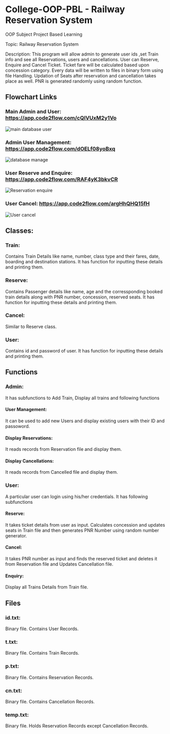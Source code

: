 # College-OOP-PBL - Railway Reservation System

OOP Subject Project Based Learning

Topic: Railway Reservation System

Description: This program will allow admin to generate user ids ,set Train info and see all Reservations, users and cancellations. User can Reserve, Enquire and Cancel Ticket. Ticket fare will be calculated based upon concession category. Every data will be written to files in binary form using file Handling. Updation of Seats after reservation and cancellation takes place as well. PNR is generated randomly using random function.

## Flowchart Links

### Main Admin and User: https://app.code2flow.com/cQIVUxM2y1Vo
![main database user](https://user-images.githubusercontent.com/63101268/98447719-1b59cb00-214d-11eb-859a-354affed0585.png)

### Admin User Management: https://app.code2flow.com/dOELf08yoBxq
![database  manage](https://user-images.githubusercontent.com/63101268/98447717-19900780-214d-11eb-9eae-df4fe76b7b18.png)

### User Reserve and Enquire: https://app.code2flow.com/RAF4yK3bkvCR
![Reservation enquire](https://user-images.githubusercontent.com/63101268/98447720-1c8af800-214d-11eb-8f1c-9de2217ecc5e.png)

### User Cancel: https://app.code2flow.com/argHhQHQ15fH
![User cancel](https://user-images.githubusercontent.com/63101268/98447721-1d238e80-214d-11eb-8c2f-3b0515efb720.png)

## Classes:

### Train: 

Contains Train Details like name, number, class type and their fares, date, boarding and destination stations. It has function for inputting these details and printing them.

### Reserve: 

Contains Passenger details like name, age and the corressponding booked train details along with PNR number, concession, reserved seats. It has function for inputting these details and printing them.

### Cancel: 

Similar to Reserve class.

### User:
Contains id and password of user. It has function for inputting these details and printing them.

## Functions

### Admin:

It has subfunctions to Add Train, Display all trains and following functions

#### User Management: 

It can be used to add new Users and display existing users with their ID and passoword.

#### Display Reservations:

It reads records from Reservation file and display them.

#### Display Cancellations:

It reads records from Cancelled file and display them.

### User: 

A particular user can login using his/her credentials. It has following subfunctions

#### Reserve:

It takes ticket details from user as input. Calculates concession and updates seats in Train file and then generates PNR Number using random number generator.

#### Cancel:

It takes PNR number as input and finds the reserved ticket and deletes it from Reservation file and Updates Cancellation file.

#### Enquiry:

Display all Trains Details from Train file.

## Files

### id.txt: 
Binary file. Contains User Records.

### t.txt:
Binary file. Contains Train Records.

### p.txt:
Binary file. Contains Reservation Records.

### cn.txt:
Binary file. Contains Cancellation Records.

### temp.txt:
Binary file. Holds Reservation Records except Cancellation Records.
